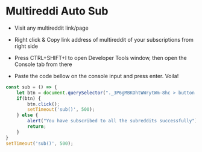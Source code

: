 # Multireddi Auto Sub

- Visit any multireddit link/page

- Right click & Copy link address of multireddit of your subscriptions from right side

- Press CTRL+SHIFT+I to open Developer Tools window, then open the Console tab from there

- Paste the code bellow on the console input and press enter. Voila!


```javascript
const sub = () => {
	let btn = document.querySelector("._3P6gMBKOhtWWrytWm-8hc > button._10BQ7pjWbeYP63SAPNS8Ts");
	if(btn) {
		btn.click();
		setTimeout('sub()', 500);
	} else {
		alert("You have subscribed to all the subreddits successfully");
		return;
	}
}
setTimeout('sub()', 500);
```

